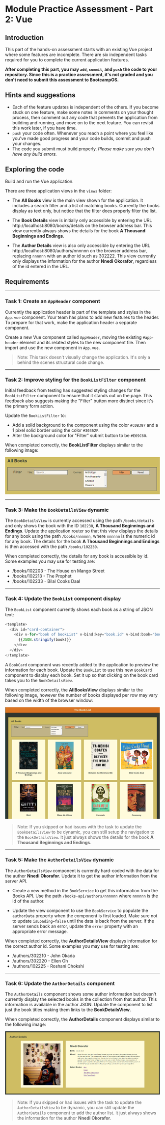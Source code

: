 # Module Practice Assessment - Part 2: Vue

## Introduction

This part of the hands-on assessment starts with an existing Vue project where some features are incomplete. There are six independent tasks required for you to complete the current application features.

**After completing this part, you may `add`, `commit`, and `push` the code to your repository. Since this is a practice assessment, it's not graded and you don't need to submit this assessment to BootcampOS.**

## Hints and suggestions

* Each of the feature updates is independent of the others. If you become stuck on one feature, make some notes in comments on your thought process, then comment out any code that prevents the application from building and running, and move on to the next feature. You can revisit this work later, if you have time.
* `push` your code often. Whenever you reach a point where you feel like you've made good progress and your code builds, commit and push your changes.
* The code you submit must build properly. _Please make sure you don't have any build errors._

## Exploring the code

Build and run the Vue application.

There are three application views in the `views` folder:

- The **All Books** view is the main view shown for the application. It includes a search filter and a list of matching books. Currently the books display as text only, but notice that the filter does properly filter the list.

- The **Book Details** view is initially only accessible by entering the URL http://localhost:8080/books/details on the browser address bar. This view currently always shows the details for the book **A Thousand Beginnings and Endings**.

- The **Author Details** view is also only accessible by entering the URL http://localhost:8080/authors/nnnnnn on the browser address bar, replacing `nnnnnn` with an author id such as 302222. This view currently only displays the information for the author **Nnedi Okorafor**, regardless of the id entered in the URL.

## Requirements

<hr>

### Task 1: Create an `AppHeader` component

Currently the application header is part of the template and styles in the `App.vue` component. Your team has plans to add new features to the header. To prepare for that work, make the application header a separate component. 

Create a new Vue component called `AppHeader`, moving the existing `#app-header` element and its related styles to the new component file. Then import and use the new component in `App.vue`. 

> Note: This task doesn't visually change the application. It's only a behind the scenes structural code change. 

<hr>

### Task 2: Improve styling for the `BookListFilter` component

Initial feedback from testing has suggested styling changes for the `BookListFilter` component to ensure that it stands out on the page. This feedback also suggests making the "Filter" button more distinct since it's the primary form action. 

Update the `BookListFilter` to:
- Add a solid background to the component using the color `#C0B387` and a 1 pixel solid border using the color `#30362F`.
- Alter the background color for "Filter" submit button to be `#E69C60`.

When completed correctly, the **BookListFilter** displays similar to the following image:

![Styled BookListFilter](./images/styled-book-filter.png)

<hr>

### Task 3: Make the `BookDetailsView` dynamic

The `BookDetailsView` is currently accessed using the path `/books/details` and only shows the book with the ID `102230`, **A Thousand Beginnings and Endings**. Update the application router so that this view displays the details for any book using the path `/books/nnnnnn`, where `nnnnnn` is the numeric id for any book. The details for the book **A Thousand Beginnings and Endings** is then accessed with the path `/books/102230`.

When completed correctly, the details for any book is accessible by id. Some examples you may use for testing are:
- /books/102203 - The House on Mango Street
- /books/102213 - The Prophet
- /books/102233 - Bilal Cooks Daal

<hr>

### Task 4: Update the `BookList` component display

The `BookList` component currently shows each book as a string of JSON text:

```JavaScript
<template>
  <div id="card-container">
    <div v-for="book of bookList" v-bind:key="book.id" v-bind:book="book">
      {{JSON.stringify(book)}}
    </div>
  </div>
</template>
```

A `BookCard` component was recently added to the application to preview the information for each book. Update the `BookList` to use this new `BookCard` component to display each book. Set it up so that clicking on the book card takes you to the `BookDetailsView`.

When completed correctly, the **AllBooksView** displays similar to the following image, however the number of books displayed per row may vary based on the width of the browser window:

![Updated AllBooksView](./images/updated-books-list.png)

> Note: If you skipped or had issues with the task to update the `BookDetailsView` to be dynamic, you can still setup the navigation to the `BookDetailsView`. It just always shows the details for the book **A Thousand Beginnings and Endings**.

<hr>

### Task 5: Make the `AuthorDetailsView` dynamic

The `AuthorDetailsView` component is currently hard-coded with the data for the author **Nnedi Okorafor**. Update it to get the author information from the server API.   

- Create a new method in the `BookService` to get this information from the Books API. Use the path `/books-api/authors/nnnnnn` where `nnnnnn` is the id of the author.

- Update the view component to use the `BookService` to populate the `authorData` property when the component is first loaded. Make sure not to update `isLoading=false` until the data is back from the server. If the server sends back an error, update the `error` property with an appropriate error message.

When completed correctly, the **AuthorDetailsView** displays information for the correct author id. Some examples you may use for testing are:
- /authors/302210 - John Okada
- /authors/302220 - Ellen Oh
- /authors/102225 - Roshani Chokshi

<hr>

### Task 6: Update the `AuthorDetails` component 

The `AuthorDetails` component shows some author information but doesn't currently display the selected books in the collection from that author. This information is available in the author JSON. Update the component to list just the book titles making them links to the **BookDetailsView**.

When completed correctly, the **AuthorDetails** component displays similar to the following image:

![Updated AuthorDetails](./images/updated-author-details.png)

> Note: If you skipped or had issues with the task to update the `AuthorDetailsView` to be dynamic, you can still update the `AuthorDetails` component to add the author list. It just always shows the information for the author **Nnedi Okorafor**.


